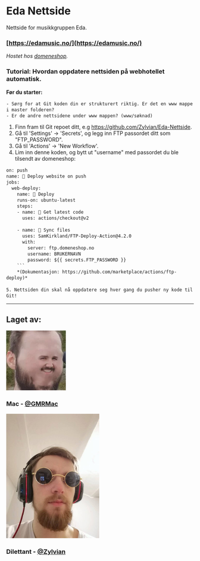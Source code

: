 # Eda Nettside
 Nettside for musikkgruppen Eda.
 
 ### [https://edamusic.no/](https://edamusic.no/)
 
 *Hostet hos [domeneshop](https://domene.shop/).*


### Tutorial: Hvordan oppdatere nettsiden på webhotellet automatisk.
**Før du starter:**

    - Sørg for at Git koden din er strukturert riktig. Er det en www mappe i master folderen?
    - Er de andre nettsidene under www mappen? (www/søknad)
1. Finn fram til Git repoet ditt, e.g https://github.com/Zylvian/Eda-Nettside.
2. Gå til 'Settings' -> 'Secrets', og legg inn FTP passordet ditt som "FTP_PASSWORD".
3. Gå til 'Actions' -> 'New Workflow'.
4. Lim inn denne koden, og bytt ut "username" med passordet du ble tilsendt av domeneshop:
```
on: push
name: 🚀 Deploy website on push
jobs:
  web-deploy:
    name: 🎉 Deploy
    runs-on: ubuntu-latest
    steps:
    - name: 🚚 Get latest code
      uses: actions/checkout@v2
    
    - name: 📂 Sync files
      uses: SamKirkland/FTP-Deploy-Action@4.2.0
      with:
        server: ftp.domeneshop.no
        username: BRUKERNAVN
        password: ${{ secrets.FTP_PASSWORD }}
    ```
    *(Dokumentasjon: https://github.com/marketplace/actions/ftp-deploy)*

5. Nettsiden din skal nå oppdatere seg hver gang du pusher ny kode til Git! 
```

---

## Laget av:

![Mac and cheese te beste pris](/www/mac_cheese.webp?raw=true "Mac and cheese te beste pris")

### Mac - [@GMRMac](https://github.com/GMRMac)

<!-- ![Dilettant e på g e det mulig](/www/jarleglasses.jpg?raw=true?width=250 "Dilettant e på g e det mulig")` -->
<img src="/www/jarleglasses.jpg" alt="drawing" width="250"/>

### Dilettant - [@Zylvian](https://github.com/Zylvian) 
